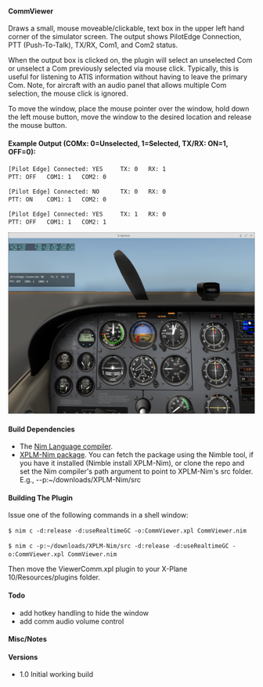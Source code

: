 #### CommViewer

Draws a small, mouse moveable/clickable, text box in the upper left hand corner
of the simulator screen. The output shows PilotEdge Connection, PTT (Push-To-Talk),
TX/RX, Com1, and Com2 status.

When the output box is clicked on, the plugin will select an unselected Com
or unselect a Com previously selected via mouse click. Typically, this is useful
for listening to ATIS information without having to leave the primary Com. Note,
for aircraft with an audio panel that allows multiple Com selection, the mouse
click is ignored.

To move the window, place the mouse pointer over the window, hold down the
left mouse button, move the window to the desired location and release the
mouse button.


#### Example Output (COMx: 0=Unselected, 1=Selected, TX/RX: ON=1, OFF=0):
```
[Pilot Edge] Connected: YES     TX: 0   RX: 1
PTT: OFF   COM1: 1   COM2: 0
```
```
[Pilot Edge] Connected: NO      TX: 0   RX: 0
PTT: ON    COM1: 1   COM2: 0
```
```
[Pilot Edge] Connected: YES     TX: 1   RX: 0
PTT: OFF   COM1: 1   COM2: 1
```

![Alt text](./images/CommViewer.png "X-Plane screenshot")


#### Build Dependencies

- The [Nim Language compiler](http://nim-lang.org/download.html).
- [XPLM-Nim package](https://github.com/jpoirier/XPLM-Nim). You
can fetch the package using the Nimble tool, if you have it installed
(Nimble install XPLM-Nim), or clone the repo and set the Nim compiler's
path argument to point to XPLM-Nim's src folder. E.g., --p:~/downloads/XPLM-Nim/src


#### Building The Plugin
Issue one of the following commands in a shell window:

`$ nim c -d:release -d:useRealtimeGC -o:CommViewer.xpl CommViewer.nim`

`$ nim c -p:~/downloads/XPLM-Nim/src -d:release -d:useRealtimeGC -o:CommViewer.xpl CommViewer.nim`


Then move the ViewerComm.xpl plugin to your X-Plane 10/Resources/plugins folder.


#### Todo

- add hotkey handling to hide the window
- add comm audio volume control


#### Misc/Notes


#### Versions

- 1.0 Initial working build
